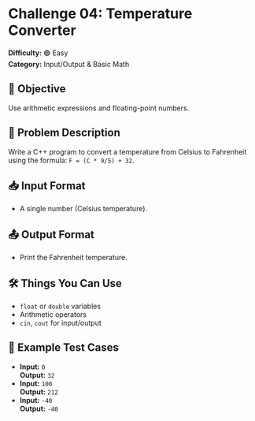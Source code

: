 # Challenge 04: Temperature Converter

**Difficulty:** 🟢 Easy  
**Category:** Input/Output & Basic Math

## 🧠 Objective
Use arithmetic expressions and floating-point numbers.

## 📝 Problem Description
Write a C++ program to convert a temperature from Celsius to Fahrenheit using the formula: `F = (C * 9/5) + 32`.

## 📥 Input Format
- A single number (Celsius temperature).

## 📤 Output Format
- Print the Fahrenheit temperature.

## 🛠️ Things You Can Use
- `float` or `double` variables
- Arithmetic operators
- `cin`, `cout` for input/output

## 🧪 Example Test Cases
- **Input:** `0`  
  **Output:** `32`
- **Input:** `100`  
  **Output:** `212`
- **Input:** `-40`  
  **Output:** `-40`